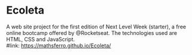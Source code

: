 # Ecoleta
A web site project for the first edition of Next Level Week (starter), a free online bootcamp offered by @Rocketseat. The technologies used are HTML, CSS and JavaScript.  
#link: https://mathsferro.github.io/Ecoleta/
